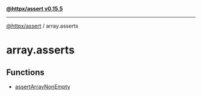 [**@httpx/assert v0.15.5**](../README.md)

***

[@httpx/assert](../README.md) / array.asserts

# array.asserts

## Functions

- [assertArrayNonEmpty](functions/assertArrayNonEmpty.md)
